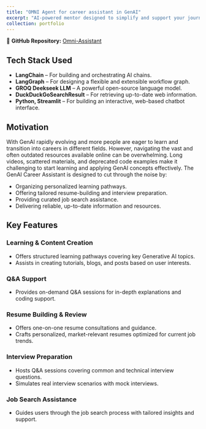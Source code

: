```yaml
---
title: "OMNI Agent for career assistant in GenAI"
excerpt: "AI-powered mentor designed to simplify and support your journey in your learning, resume preparation, interview assistance, and job hunting  <br/><img src='/images/omni-img.png'>"
collection: portfolio
---
```


🔗 **GitHub Repository:** [Omni-Assistant](https://github.com/suvraadeep/Omni-Assistant)  

## Tech Stack  Used 
- **LangChain** – For building and orchestrating AI chains.  
- **LangGraph** – For designing a flexible and extensible workflow graph.  
- **GROQ Deekseek LLM** – A powerful open-source language model.  
- **DuckDuckGoSearchResult** – For retrieving up-to-date web information.  
- **Python, Streamlit** – For building an interactive, web-based chatbot interface.  

## Motivation  
With GenAI rapidly evolving and more people are eager to learn and transition into careers in different fields. However, navigating the vast and often outdated resources available online can be overwhelming. Long videos, scattered materials, and deprecated code examples make it challenging to start learning and applying GenAI concepts effectively. The GenAI Career Assistant is designed to cut through the noise by:
- Organizing personalized learning pathways.
- Offering tailored resume-building and interview preparation.
- Providing curated job search assistance.
- Delivering reliable, up-to-date information and resources.

## Key Features  

### Learning & Content Creation  
- Offers structured learning pathways covering key Generative AI topics.  
- Assists in creating tutorials, blogs, and posts based on user interests.  

### Q&A Support  
- Provides on-demand Q&A sessions for in-depth explanations and coding support.  

### Resume Building & Review  
- Offers one-on-one resume consultations and guidance.  
- Crafts personalized, market-relevant resumes optimized for current job trends.  

### Interview Preparation  
- Hosts Q&A sessions covering common and technical interview questions.  
- Simulates real interview scenarios with mock interviews.  

### Job Search Assistance  
- Guides users through the job search process with tailored insights and support.  

